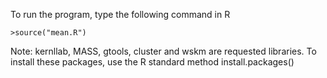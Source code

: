 To run the program, type the following command in R

	>source("mean.R")

Note:
	kernllab, MASS, gtools, cluster and wskm are requested libraries. To install these packages, use the R standard method install.packages()